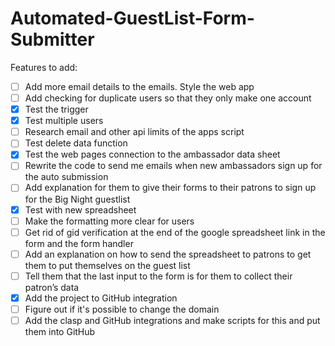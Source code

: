 # Automated-GuestList-Form-Submitter
Features to add:
- [ ] Add more email details to the emails. Style the web app
- [ ] Add checking for duplicate users so that they only make one account
- [x] Test the trigger
- [x] Test multiple users
- [ ] Research email and other api limits of the apps script
- [ ] Test delete data function
- [x] Test the web pages connection to the ambassador data sheet
- [ ] Rewrite the code to send me emails when new ambassadors sign up for the auto submission
- [ ] Add explanation for them to give their forms to their patrons to sign up for the Big Night guestlist
- [x] Test with new spreadsheet
- [ ] Make the formatting more clear for users
- [ ] Get rid of gid verification at the end of the google spreadsheet link in the form and the form handler
- [ ] Add an explanation on how to send the spreadsheet to patrons to get them to put themselves on the guest list
- [ ] Tell them that the last input to the form is for them to collect their patron’s data
- [x] Add the project to GitHub integration
- [ ] Figure out if it's possible to change the domain
- [ ] Add the clasp and GitHub integrations and make scripts for this and put them into GitHub
